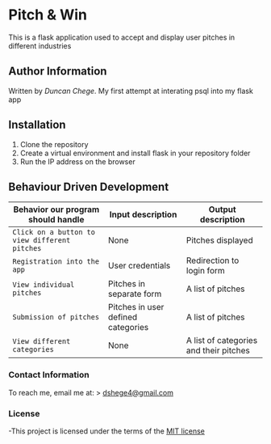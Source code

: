# Pitch & Win

This is a flask application used to accept and display user pitches in different industries 

## Author Information
Written by *Duncan Chege*. My first attempt at interating psql into my flask app

## Installation

1. Clone the repository
2. Create a virtual environment and install flask in your repository folder 
3. Run the IP address on the browser

## Behaviour Driven Development

| Behavior our program should handle | Input description |  Output description
| --- | --- | --- |
| `Click on a button to view different pitches` | None | Pitches displayed
| `Registration into the app` | User credentials |  Redirection to login form
| `View individual pitches` | Pitches in separate form |  A list of pitches
| `Submission of pitches` | Pitches in user defined categories |  A list of pitches
| `View different categories` | None |  A list of categories and their pitches

### Contact Information

To reach me, email me at: > dshege4@gmail.com


### License

-This project is licensed under the terms of the [MIT license](https://github.com/dunyung1/Web-work/blob/master/MIT%20License)
